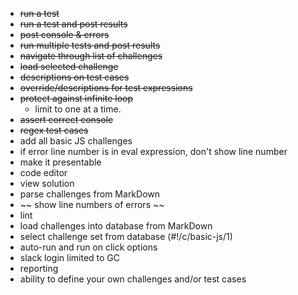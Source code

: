 * ~~run a test~~
* ~~run a test and post results~~
* ~~post console & errors~~
* ~~run multiple tests and post results~~
* ~~navigate through list of challenges~~
* ~~load selected challenge~~
* ~~descriptions on test cases~~
* ~~override/descriptions for test expressions~~
* ~~protect against infinite loop~~
  * limit to one at a time.
* ~~assert correct console~~
* ~~regex test cases~~
* add all basic JS challenges
* if error line number is in eval expression, don't show line number
* make it presentable
* code editor
* view solution
* parse challenges from MarkDown
* ~~ show line numbers of errors ~~
* lint
* load challenges into database from MarkDown
* select challenge set from database (#!/c/basic-js/1)
* auto-run and run on click options
* slack login limited to GC
* reporting
* ability to define your own challenges and/or test cases
